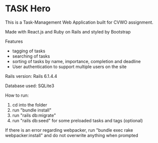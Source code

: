 # TASK Hero
This is a Task-Management Web Application built for CVWO assignment.

Made with React.js and Ruby on Rails and styled by Bootstrap

Features
- tagging of tasks
- searching of tasks
- sorting of tasks by name, importance, completion and deadline
- User authentication to support multiple users on the site

Rails version: Rails 6.1.4.4

Database used: SQLite3

How to run:
1) cd into the folder
2) run "bundle install"
3) run "rails db:migrate"
4) run "rails db:seed" for some preloaded tasks and tags (optional)

If there is an error regarding webpacker, run "bundle exec rake webpacker:install" and do not overwrite anything when prompted

